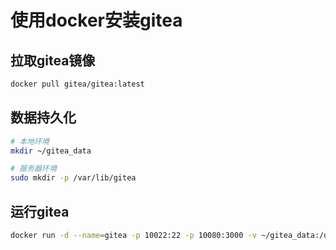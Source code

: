 # 使用docker安装gitea

## 拉取gitea镜像

```bash
docker pull gitea/gitea:latest
```

## 数据持久化

```bash
# 本地环境
mkdir ~/gitea_data

# 服务器环境
sudo mkdir -p /var/lib/gitea
```

## 运行gitea

```bash
docker run -d --name=gitea -p 10022:22 -p 10080:3000 -v ~/gitea_data:/data gitea/gitea:latest
```